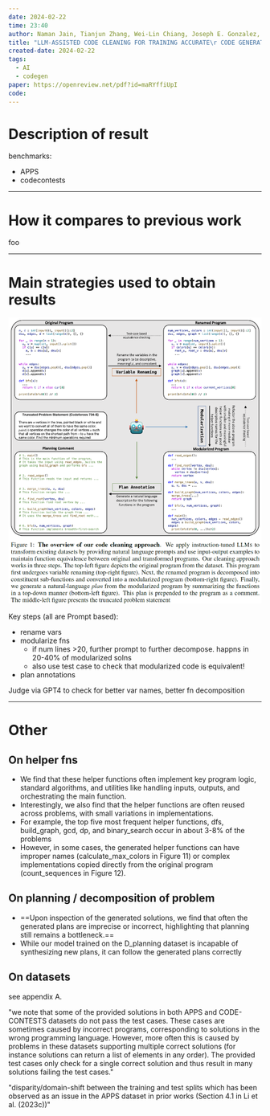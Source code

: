 ```yaml
---
date: 2024-02-22
time: 23:40
author: Naman Jain, Tianjun Zhang, Wei-Lin Chiang, Joseph E. Gonzalez, Koushik Sen & Ion Stoica
title: "LLM-ASSISTED CODE CLEANING FOR TRAINING ACCURATE\r CODE GENERATORS"
created-date: 2024-02-22
tags:
  - AI
  - codegen
paper: https://openreview.net/pdf?id=maRYffiUpI
code:
---
```


# Description of result
benchmarks:
- APPS
- codecontests






---
# How it compares to previous work
foo

---
# Main strategies used to obtain results
![](assets/Pasted%20image%2020240223170614.png)

Key steps (all are Prompt based):
- rename vars
- modularize fns
	- if num lines >20, further prompt to further decompose. happns in 20-40% of modularized solns
	- also use test case to check that modularized code is equivalent!
- plan annotations

Judge via GPT4 to check for better var names, better fn decomposition

---

# Other

## On helper fns
- We find that these helper functions often implement key program logic, standard algorithms, and utilities like handling inputs, outputs, and orchestrating the main function. 
- Interestingly, we also find that the helper functions are often reused across problems, with small variations in implementations. 
- For example, the top five most frequent helper functions, dfs, build_graph, gcd, dp, and binary_search occur in about 3-8% of the problems
- However, in some cases, the generated helper functions can have improper names (calculate_max_colors in Figure 11) or complex implementations copied directly from the original program (count_sequences in Figure 12).

## On planning / decomposition of problem
- ==Upon inspection of the generated solutions, we find that often the generated plans are imprecise or incorrect, highlighting that planning still remains a bottleneck.==
- While our model trained on the D_planning dataset is incapable of synthesizing new plans, it can follow the generated plans correctly

## On datasets
see appendix A.

"we note that some of the provided solutions in both APPS and CODE-CONTESTS datasets do not pass the test cases. These cases are sometimes caused by incorrect programs, corresponding to solutions in the wrong programming language. However, more often this is caused by problems in these datasets supporting multiple correct solutions (for instance solutions can return a list of elements in any order). The provided test cases only check for a single correct solution and thus result in many solutions failing the test cases."

"disparity/domain-shift between the training and test splits which has been observed as an issue in the APPS dataset in prior works (Section 4.1 in Li et al. (2023c))"
